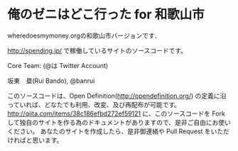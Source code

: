 # 俺のゼニはどこ行った for 和歌山市

wheredoesmymoney.orgの和歌山市バージョンです．

http://spending.jp/ で稼働しているサイトのソースコードです。

Core Team: (@は Twitter Account)

坂東　塁(Rui Bando), @banrui

このソースコードは、Open Definition(http://opendefinition.org/) の定義に沿っていれば、どなたでも利用、改変、及び再配布が可能です。
http://qiita.com/items/38c186efbd272ef59121
に、このソースコードを Fork して独自のサイトを作る為のドキュメントがありますので、是非ご自由にお使いください。
あなたのサイトを作成したら、是非御連絡や Pull Request をいただければと思います。
